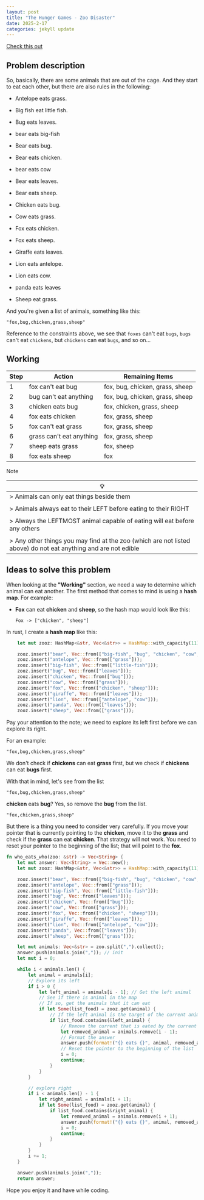 ```yaml
---
layout: post
title: "The Hunger Games - Zoo Disaster"
date: 2025-2-17
categories: jekyll update
---
```


[Check this out](https://www.codewars.com/kata/5902bc7aba39542b4a00003d/)

## Problem description

So, basically, there are some animals that are out of the cage. And they start to eat each other, but there are also rules in the following:

- Antelope eats grass.

- Big fish eat little fish.

- Bug eats leaves.

- bear eats big-fish

- Bear eats bug.

- Bear eats chicken.

- bear eats cow

- Bear eats leaves.

- Bear eats sheep.

- Chicken eats bug.

- Cow eats grass.

- Fox eats chicken.

- Fox eats sheep.

- Giraffe eats leaves.

- Lion eats antelope.

- Lion eats cow.

- panda eats leaves

- Sheep eat grass.


And you're given a list of animals, something like this:

``` 
"fox,bug,chicken,grass,sheep"
```

Reference to the constraints above, we see that `foxes` can't eat `bugs`, `bugs` can't eat `chickens`, but `chickens` can eat `bugs`, and so on…

## Working

| Step | Action                        | Remaining Items                     |
|------|-------------------------------|-------------------------------------|
| 1    | fox can't eat bug              | fox, bug, chicken, grass, sheep    |
| 2    | bug can't eat anything         | fox, bug, chicken, grass, sheep    |
| 3    | chicken eats bug               | fox, chicken, grass, sheep         |
| 4    | fox eats chicken               | fox, grass, sheep                  |
| 5    | fox can't eat grass            | fox, grass, sheep                  |
| 6    | grass can't eat anything       | fox, grass, sheep                  |
| 7    | sheep eats grass               | fox, sheep                         |
| 8    | fox eats sheep                 | fox                                |

> [!NOTE]  

| 💡                                                                                                            |
|---------------------------------------------------------------------------------------------------------------|
| > Animals can only eat things beside them                                                                     |
|                                                                                                               |
| > Animals always eat to their LEFT before eating to their RIGHT                                               |
|                                                                                                               |
| > Always the LEFTMOST animal capable of eating will eat before any others                                     |
|                                                                                                               |
| > Any other things you may find at the zoo (which are not listed above) do not eat anything and are not edible|


## Ideas to solve this problem

When looking at the **"Working"** section, we need a way to determine which animal can eat another. 
The first method that comes to mind is using a **hash map**. For example:

- **Fox** can eat **chicken** and **sheep**, so the hash map would look like this:

  ```
  Fox -> ["chicken", "sheep"]
  ```

In rust, I create a **hash map** like this:

```rust
    let mut zooz: HashMap<&str, Vec<&str>> = HashMap::with_capacity(11);

    zooz.insert("bear", Vec::from(["big-fish", "bug", "chicken", "cow", "leaves", "sheep"]));
    zooz.insert("antelope", Vec::from(["grass"]));
    zooz.insert("big-fish", Vec::from(["little-fish"]));
    zooz.insert("bug", Vec::from(["leaves"]));
    zooz.insert("chicken", Vec::from(["bug"]));
    zooz.insert("cow", Vec::from(["grass"]));
    zooz.insert("fox", Vec::from(["chicken", "sheep"]));
    zooz.insert("giraffe", Vec::from(["leaves"]));
    zooz.insert("lion", Vec::from(["antelope", "cow"]));
    zooz.insert("panda", Vec::from(["leaves"]));
    zooz.insert("sheep", Vec::from(["grass"]));
```

Pay your attention to the note; we need to explore its left first before we can explore its right.

For an example:

```
"fox,bug,chicken,grass,sheep"
```

We don't check if **chickens** can eat **grass** first, but we check if **chickens** can eat **bugs** first.

With that in mind, let's see from the list 

```
"fox,bug,chicken,grass,sheep"
```

**chicken** eats **bug**? Yes, so remove the **bug** from the list.

```
"fox,chicken,grass,sheep"
```

But there is a thing you need to consider very carefully. If you move your pointer that is currently pointing to the **chicken**, move it to the **grass** and check if the **grass** can eat **chicken**. That strategy will not work. You need to reset your pointer to the beginning of the list; that will point to the **fox**.


```rust
fn who_eats_who(zoo: &str) -> Vec<String> {
    let mut answer: Vec<String> = Vec::new();
    let mut zooz: HashMap<&str, Vec<&str>> = HashMap::with_capacity(11);

    zooz.insert("bear", Vec::from(["big-fish", "bug", "chicken", "cow", "leaves", "sheep"]));
    zooz.insert("antelope", Vec::from(["grass"]));
    zooz.insert("big-fish", Vec::from(["little-fish"]));
    zooz.insert("bug", Vec::from(["leaves"]));
    zooz.insert("chicken", Vec::from(["bug"]));
    zooz.insert("cow", Vec::from(["grass"]));
    zooz.insert("fox", Vec::from(["chicken", "sheep"]));
    zooz.insert("giraffe", Vec::from(["leaves"]));
    zooz.insert("lion", Vec::from(["antelope", "cow"]));
    zooz.insert("panda", Vec::from(["leaves"]));
    zooz.insert("sheep", Vec::from(["grass"]));

    let mut animals: Vec<&str> = zoo.split(",").collect();
    answer.push(animals.join(",")); // init
    let mut i = 0;

    while i < animals.len() {
        let animal = animals[i];
        // Explore its left
        if i > 0 {
            let left_animal = animals[i - 1]; // Get the left animal
            // See if there is animal in the map
            // If so, get the animals that it can eat
            if let Some(list_food) = zooz.get(animal) { 
                // If the left animal is the target of the current animal
                if list_food.contains(&left_animal) { 
                    // Remove the current that is eated by the current animal
                    let removed_animal = animals.remove(i - 1);
                    // Format the answer
                    answer.push(format!("{} eats {}", animal, removed_animal));
                    // Reset the pointer to the beginning of the list
                    i = 0; 
                    continue;
                }
            }
        }

        // explore right
        if i < animals.len() - 1 {
            let right_animal = animals[i + 1];
            if let Some(list_food) = zooz.get(animal) {
                if list_food.contains(&right_animal) {
                    let removed_animal = animals.remove(i + 1);
                    answer.push(format!("{} eats {}", animal, removed_animal));
                    i = 0; 
                    continue;
                }
            }
        }
        i += 1;
    }

    answer.push(animals.join(","));
    return answer;
```

Hope you enjoy it and have while coding.

